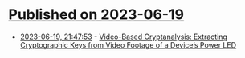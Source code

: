 # [Published on 2023-06-19](index.md)

* [2023-06-19, 21:47:53](https://lobste.rs/s/jxtnyt/video_based_cryptanalysis_extracting) - [Video-Based Cryptanalysis: Extracting Cryptographic Keys from Video Footage of a Device’s Power LED](https://eprint.iacr.org/2023/923)
